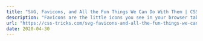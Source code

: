 ```yaml
---
title: "SVG, Favicons, and All the Fun Things We Can Do With Them | CSS-Tricks"
description: "Favicons are the little icons you see in your browser tab. They help you understand which site is which when you’re scanning through your browser’s"
url: "https://css-tricks.com/svg-favicons-and-all-the-fun-things-we-can-do-with-them/"
date: 2020-04-30
---
```

